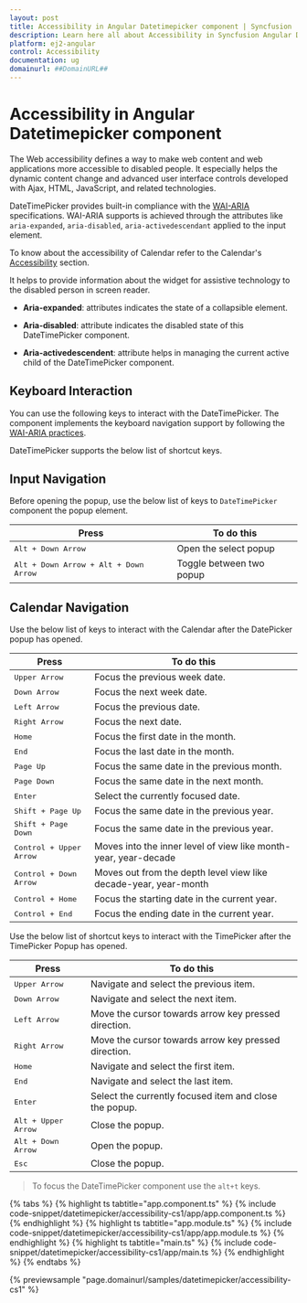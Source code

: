 ```yaml
---
layout: post
title: Accessibility in Angular Datetimepicker component | Syncfusion
description: Learn here all about Accessibility in Syncfusion Angular Datetimepicker component of Syncfusion Essential JS 2 and more.
platform: ej2-angular
control: Accessibility 
documentation: ug
domainurl: ##DomainURL##
---
```


# Accessibility in Angular Datetimepicker component

The Web accessibility defines a way to make web content and web applications more accessible to disabled people. It especially helps the dynamic content change and advanced user interface controls developed with Ajax, HTML, JavaScript, and related technologies.

DateTimePicker provides built-in compliance with the [WAI-ARIA](http://www.w3.org/WAI/PF/aria-practices) specifications. WAI-ARIA supports is achieved through the attributes like `aria-expanded`, `aria-disabled`, `aria-activedescendant` applied to the input element.

To know about the accessibility of Calendar refer to the Calendar's [Accessibility](../calendar/accessibility/) section.

It helps to provide information about the widget for assistive technology to the disabled person in
screen reader.

* **Aria-expanded**: attributes indicates the state of a collapsible element.

* **Aria-disabled**: attribute indicates the disabled state of this DateTimePicker component.

* **Aria-activedescendent**: attribute helps in managing the current active child of the DateTimePicker component.

## Keyboard Interaction

You can use the following keys to interact with the DateTimePicker.
The component implements the keyboard navigation support by following the [WAI-ARIA practices](http://www.w3.org/WAI/PF/aria-practices).

DateTimePicker supports the below list of shortcut keys.

## Input Navigation

Before opening the popup, use the below list of keys to `DateTimePicker` component the popup element.

| **Press**                                       | **To do this**           |
| ----------------------------------------------- | ------------------------ |
| <kbd>Alt + Down Arrow</kbd>                     | Open the select popup    |
| <kbd>Alt + Down Arrow + Alt + Down Arrow </kbd> | Toggle between two popup |

## Calendar Navigation

Use the below list of keys to interact with the Calendar after the DatePicker popup has opened.

| **Press**                        | **To do this**                                                   |
| -------------------------------- | ---------------------------------------------------------------- |
| <kbd>Upper Arrow</kbd>           | Focus the previous week date.                                    |
| <kbd>Down Arrow</kbd>            | Focus the next week date.                                        |
| <kbd>Left Arrow</kbd>            | Focus the previous date.                                         |
| <kbd>Right Arrow</kbd>           | Focus the next date.                                             |
| <kbd>Home</kbd>                  | Focus the first date in the month.                               |
| <kbd>End</kbd>                   | Focus the last date in the month.                                |
| <kbd>Page Up</kbd>               | Focus the same date in the previous month.                       |
| <kbd>Page Down</kbd>             | Focus the same date in the next month.                           |
| <kbd>Enter</kbd>                 | Select the currently focused date.                               |
| <kbd>Shift + Page Up</kbd>       | Focus the same date in the previous year.                        |
| <kbd>Shift + Page Down</kbd>     | Focus the same date in the previous year.                        |
| <kbd>Control + Upper Arrow</kbd> | Moves into the inner level of view like month-year, year-decade  |
| <kbd>Control + Down Arrow</kbd>  | Moves out from the depth level view like decade-year, year-month |
| <kbd>Control + Home</kbd>         | Focus the starting date in the current year.                     |
| <kbd>Control + End</kbd>          | Focus the ending date in the current year.                       |

Use the below list of shortcut keys to interact with the TimePicker after the TimePicker Popup has opened.

| **Press**                    | **To do this**                                         |
| ---------------------------- | ------------------------------------------------------ |
| <kbd>Upper Arrow</kbd>       | Navigate and select the previous item.                 |
| <kbd>Down Arrow</kbd>        | Navigate and select the next item.                     |
| <kbd>Left Arrow</kbd>        | Move the cursor towards arrow key pressed direction.   |
| <kbd>Right Arrow</kbd>       | Move the cursor towards arrow key pressed direction.   |
| <kbd>Home</kbd>              | Navigate and select the first item.                    |
| <kbd>End</kbd>               | Navigate and select the last item.                     |
| <kbd>Enter</kbd>             | Select the currently focused item and close the popup. |
| <kbd>Alt + Upper Arrow</kbd> | Close the popup.                                       |
| <kbd>Alt + Down Arrow</kbd>  | Open the popup.                                        |
| <kbd>Esc</kbd>               | Close the popup.                                       |

> To focus the DateTimePicker component use the `alt+t` keys.

{% tabs %}
{% highlight ts tabtitle="app.component.ts" %}
{% include code-snippet/datetimepicker/accessibility-cs1/app/app.component.ts %}
{% endhighlight %}
{% highlight ts tabtitle="app.module.ts" %}
{% include code-snippet/datetimepicker/accessibility-cs1/app/app.module.ts %}
{% endhighlight %}
{% highlight ts tabtitle="main.ts" %}
{% include code-snippet/datetimepicker/accessibility-cs1/app/main.ts %}
{% endhighlight %}
{% endtabs %}
  
{% previewsample "page.domainurl/samples/datetimepicker/accessibility-cs1" %}